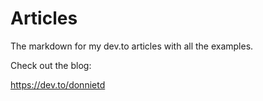 # Articles
The markdown for my dev.to articles with all the examples.


Check out the blog:

https://dev.to/donnietd
